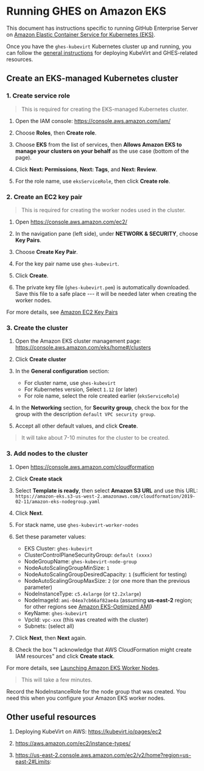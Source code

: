 # Running GHES on Amazon EKS

This document has instructions specific to running GitHub Enterprise Server on [Amazon Elastic Container Service for Kubernetes (EKS)](https://aws.amazon.com/eks/).

Once you have the `ghes-kubevirt` Kubernetes cluster up and running, you can follow the [general instructions](../README.md) for deploying KubeVirt and GHES-related resources.

## Create an EKS-managed Kubernetes cluster

### 1. Create service role

> This is required for creating the EKS-managed Kubernetes cluster.

1. Open the IAM console: https://console.aws.amazon.com/iam/

2. Choose **Roles**, then **Create role**.

3. Choose **EKS** from the list of services, then **Allows Amazon EKS to manage your clusters on your behalf** as the use case (bottom of the page).

4. Click **Next: Permissions**, **Next: Tags**, and **Next: Review**.

4. For the role name, use `eksServiceRole`, then click **Create role**.

### 2. Create an EC2 key pair

> This is required for creating the worker nodes used in the cluster.

1. Open https://console.aws.amazon.com/ec2/

2. In the navigation pane (left side), under **NETWORK & SECURITY**, choose **Key Pairs**.

3. Choose **Create Key Pair**.

4. For the key pair name use `ghes-kubevirt`.

5. Click **Create**.

6. The private key file (`ghes-kubevirt.pem`) is automatically downloaded. Save this file to a safe place --- it will be needed later when creating the worker nodes.

For more details, see [Amazon EC2 Key Pairs](https://docs.aws.amazon.com/AWSEC2/latest/UserGuide/ec2-key-pairs.html#having-ec2-create-your-key-pair)

### 3. Create the cluster

1. Open the Amazon EKS cluster management page: https://console.aws.amazon.com/eks/home#/clusters

2. Click **Create cluster**

3. In the **General configuration** section:
   * For cluster name, use `ghes-kubevirt`
   * For Kubernetes version, Select `1.12` (or later)
   * For role name, select the role created earlier (`eksServiceRole`)

4. In the **Networking** section, for **Security group**, check the box for the group with the description `default VPC security group`.

5. Accept all other default values, and click **Create**.

> It will take about 7-10 minutes for the cluster to be created.

### 3. Add nodes to the cluster

1. Open https://console.aws.amazon.com/cloudformation

2. Click **Create stack**

3. Select **Template is ready**, then select **Amazon S3 URL** and use this URL: `https://amazon-eks.s3-us-west-2.amazonaws.com/cloudformation/2019-02-11/amazon-eks-nodegroup.yaml`

4. Click **Next**.

5. For stack name, use `ghes-kubevirt-worker-nodes`

6. Set these parameter values:
   * EKS Cluster: `ghes-kubevirt`
   * ClusterControlPlaneSecurityGroup: `default (xxxx)`
   * NodeGroupName: `ghes-kubevirt-node-group`
   * NodeAutoScalingGroupMinSize: `1`
   * NodeAutoScalingGroupDesiredCapacity: `1` (sufficient for testing)
   * NodeAutoScalingGroupMaxSize: `2` (or one more than the previous parameter)
   * NodeInstanceType: `c5.4xlarge` (or `t2.2xlarge`)
   * NodeImageId: `ami-04ea7cb66af82ae4a` (assuming **us-east-2** region; for other regions see [Amazon EKS-Optimized AMI](https://docs.aws.amazon.com/eks/latest/userguide/eks-optimized-ami.html))
   * KeyName: `ghes-kubevirt`
   * VpcId: `vpc-xxx` (this was created with the cluster)
   * Subnets: (select all)

7. Click **Next**, then **Next** again.

8. Check the box "I acknowledge that AWS CloudFormation might create IAM resources" and click **Create stack**.

For more details, see [Launching Amazon EKS Worker Nodes](https://docs.aws.amazon.com/eks/latest/userguide/launch-workers.html).

> This will take a few minutes.

Record the NodeInstanceRole for the node group that was created. You need this when you configure your Amazon EKS worker nodes.


## Other useful resources

1. Deploying KubeVirt on AWS: https://kubevirt.io/pages/ec2

2. https://aws.amazon.com/ec2/instance-types/

3. https://us-east-2.console.aws.amazon.com/ec2/v2/home?region=us-east-2#Limits:
